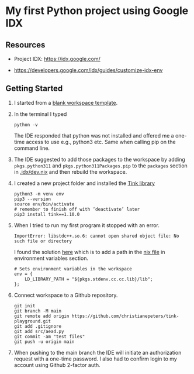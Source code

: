 # My first Python project using Google IDX

## Resources

* Project IDX: https://idx.google.com/

* https://developers.google.com/idx/guides/customize-idx-env


## Getting Started

1. I started from a [blank workspace template](https://idx.google.com/new/blank).

2. In the terminal I typed

    ```
    python -v
    ```
    The IDE responded that python was not installed and offered me a one-time access to use e.g., python3 etc. Same when calling pip on the command line.

3. The IDE suggested to add those packages to the workspace by adding `pkgs.python311` and `pkgs.python311Packages.pip` to the `packages` section in [.idx/dev.nix](.idx/dev.nix) and then rebuild the workspace.

4. I created a new project folder and installed the [Tink library](https://developers.google.com/tink) 
    ```
    python3 -m venv env
    pip3 --version
    source env/bin/activate 
    # remember to finish off with ‘deactivate’ later
    pip3 install tink==1.10.0
    ```

5. When I tried to run my first program it stopped with an error.

    ```
    ImportError: libstdc++.so.6: cannot open shared object file: No such file or directory
    ```

    I found the solution [here](https://community.idx.dev/t/importerror-libstdc-so-6/2190) which is to add a path in the [nix file](.idx/dev.nix) in environment variables section.

    ```
    # Sets environment variables in the workspace
    env = {
        LD_LIBRARY_PATH = "${pkgs.stdenv.cc.cc.lib}/lib";
    };
    ```

5. Connect workspace to a Github repository.

    ```
    git init
    git branch -M main
    git remote add origin https://github.com/christianepeters/tink-playground.git
    git add .gitignore 
    git add src/aead.py 
    git commit -am "test files"
    git push -u origin main
    ```
6. When pushing to the main branch the IDE will initiate an authorization request with a one-time password. I also had to confirm login to my account using Github 2-factor auth.